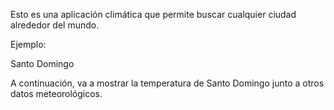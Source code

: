 Esto es una aplicación climática que permite buscar cualquier ciudad alrededor del mundo.

Ejemplo:

Santo Domingo

A continuación, va a mostrar la temperatura de Santo Domingo junto a otros datos meteorológicos.
